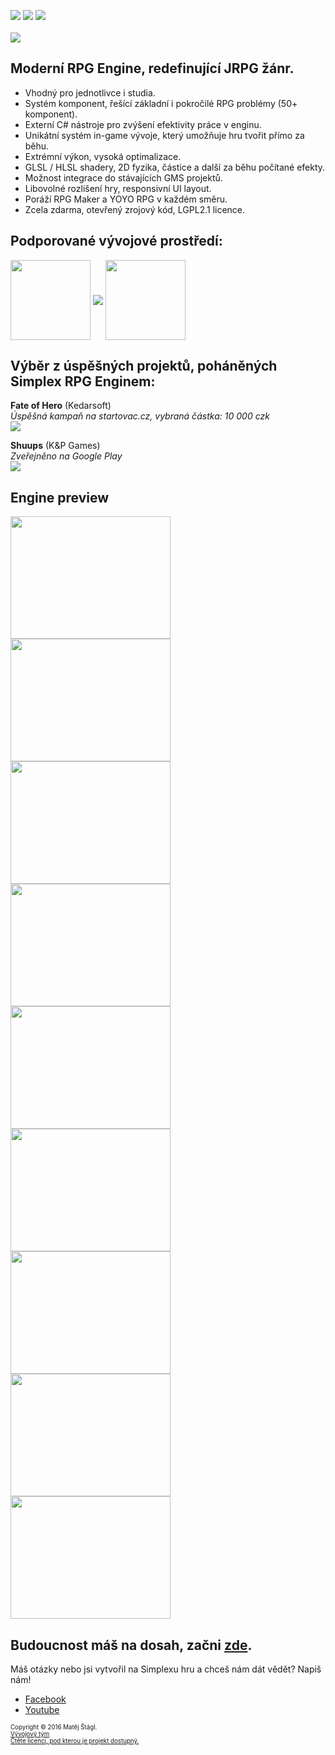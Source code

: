 <img src="https://img.shields.io/badge/Verze-1.0%20RC1-brightgreen.svg"> <img src="https://img.shields.io/badge/Status-V%20po%C5%99%C3%A1dku-green.svg"> <img src="https://img.shields.io/badge/License-LGPL2.1-blue.svg">
<br><br>
<img align="middle" src="https://s17.postimg.cc/hxjpe7lsv/Logomakr_6_U3cls.png">
<br>

## Moderní RPG Engine, redefinující JRPG žánr.
* Vhodný pro jednotlivce i studia.
* Systém komponent, řešící základní i pokročilé RPG problémy (50+ komponent).
* Externí C# nástroje pro zvýšení efektivity práce v enginu.
* Unikátní systém in-game vývoje, který umožňuje hru tvořit přímo za běhu. 
* Extrémní výkon, vysoká optimalizace.
* GLSL / HLSL shadery, 2D fyzika, částice a další za běhu počítané efekty.
* Možnost integrace do stávajících GMS projektů.
* Libovolné rozlišení hry, responsivní UI layout.
* Poráží RPG Maker a YOYO RPG v každém směru.
* Zcela zdarma, otevřený zrojový kód, LGPL2.1 licence.

## Podporované vývojové prostředí:
<img align="middle" width="128" height="128" src="https://s21.postimg.cc/vghqza03r/rounded_corners.png">
<img align="middle" src="https://s10.postimg.cc/tvc4uhp3t/Lateralgmlogo.png">
<img align="middle" width="128" height="128" src="https://s15.postimg.cc/jrlizdqor/rounded_corners.jpg">

## Výběr z úspěšných projektů, poháněných Simplex RPG Enginem:
**Fate of Hero** (Kedarsoft)  
*Úspěšná kampaň na startovac.cz, vybraná částka: 10 000 czk*   
<a href="https://www.startovac.cz/projekty/fate-of-hero/">![](http://s13.postimg.cc/u6dvlctif/5303_aaaa_png_200x113.png)</a>

**Shuups** (K&P Games)  
*Zveřejněno na Google Play*   
<a href="https://play.google.com/store/apps/details?id=sk.KandPGames.Shuups">![](http://s21.postimg.cc/wpxsja7o7/Noname.png)</a>

## Engine preview 
<img align="middle" width="256" height="196" src="https://s11.postimg.cc/45t1jf2kz/Noname1.png">
<img align="middle" width="256" height="196" src="https://s9.postimg.cc/4mce74ohb/Noname.png">
<img align="middle" width="256" height="196" src="https://s11.postimg.cc/5b7gc0l03/Noname3.png">
<img align="middle" width="256" height="196" src="https://s16.postimg.cc/sqa4kye1x/Noname4.png">
<img align="middle" width="256" height="196" src="https://s16.postimg.cc/lu7br103p/Noname5.png">
<img align="middle" width="256" height="196" src="https://s16.postimg.cc/mlgwuy7yt/Noname6.png">
<img align="middle" width="256" height="196" src="https://s17.postimg.cc/4j0stsy8f/Noname7.png">
<img align="middle" width="256" height="196" src="https://s18.postimg.cc/em61b12d5/Noname8.png">
<img align="middle" width="256" height="196" src="https://s15.postimg.cc/up5oq2nsr/Noname9.png">




## Budoucnost máš na dosah, začni [zde](https://github.com/lofcz/SimplexRpgEngine/wiki).

Máš otázky nebo jsi vytvořil na Simplexu hru a chceš nám dát vědět? Napiš nám!
- <a href="https://www.facebook.com/simplexengine/?pnref=lhc">Facebook</a>
- <a href="https://www.youtube.com/channel/UCCDT5l4gglPpFB_tEZd5c7Q">Youtube</a>

<sub><sup>Copyright © 2016 Matěj Štágl.</sup></sub>  
<sub><sup><a href="https://github.com/lofcz/SimplexRpgEngine/wiki/Auto%C5%99i">Vývojový tým</a></sup></sub>  
<sub><sup>[Čtěte licenci, pod kterou je projekt dostupný.](https://github.com/lofcz/SimplexRpgEngine/blob/master/license.md)</sup></sub>
